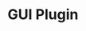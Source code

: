 ---
title: GUI Plugin
Order: 4
Theme: dev
Icon: fas fa-cogs
Description : Develop your first GUI plugin. Based on Spring Boot, this example will get your plugin off to a good start.
StartPage : implementation
Duration : 60m
visible : true
---